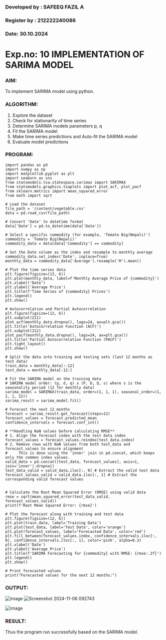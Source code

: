 ### Developed by : SAFEEQ FAZIL A
### Register by : 212222240086
### Date: 30.10.2024
# Exp.no: 10   IMPLEMENTATION OF SARIMA MODEL
 

### AIM:
To implement SARIMA model using python.
### ALGORITHM:
1. Explore the dataset
2. Check for stationarity of time series
3. Determine SARIMA models parameters p, q
4. Fit the SARIMA model
5. Make time series predictions and Auto-fit the SARIMA model
6. Evaluate model predictions
### PROGRAM:

```
import pandas as pd
import numpy as np
import matplotlib.pyplot as plt
import seaborn as sns
from statsmodels.tsa.statespace.sarimax import SARIMAX
from statsmodels.graphics.tsaplots import plot_acf, plot_pacf
from sklearn.metrics import mean_squared_error
from math import sqrt

# Load the dataset
file_path = '/content/vegetable.csv'
data = pd.read_csv(file_path)

# Convert 'Date' to datetime format
data['Date'] = pd.to_datetime(data['Date'])

# Select a specific commodity (for example, 'Tomato Big(Nepali)')
commodity = 'Tomato Big(Nepali)'
commodity_data = data[data['Commodity'] == commodity]

# Set the Date column as the index and resample to monthly average
commodity_data.set_index('Date', inplace=True)
monthly_data = commodity_data['Average'].resample('M').mean()

# Plot the time series data
plt.figure(figsize=(12, 6))
plt.plot(monthly_data, label=f'Monthly Average Price of {commodity}')
plt.xlabel('Date')
plt.ylabel('Average Price')
plt.title(f'Time Series of {commodity} Prices')
plt.legend()
plt.show()

# Autocorrelation and Partial Autocorrelation
plt.figure(figsize=(12, 6))
plt.subplot(211)
plot_acf(monthly_data.dropna(), lags=24, ax=plt.gca())
plt.title('Autocorrelation Function (ACF)')
plt.subplot(212)
plot_pacf(monthly_data.dropna(), lags=24, ax=plt.gca())
plt.title('Partial Autocorrelation Function (PACF)')
plt.tight_layout()
plt.show()

# Split the data into training and testing sets (last 12 months as test data)
train_data = monthly_data[:-12]
test_data = monthly_data[-12:]

# Fit the SARIMA model on the training data
# SARIMA model order: (p, d, q) x (P, D, Q, s) where s is the seasonality period (12 for monthly data)
sarima_model = SARIMAX(train_data, order=(1, 1, 1), seasonal_order=(1, 1, 1, 12))
sarima_result = sarima_model.fit()

# Forecast the next 12 months
forecast = sarima_result.get_forecast(steps=12)
forecast_values = forecast.predicted_mean
confidence_intervals = forecast.conf_int()

# **Handling NaN values before calculating RMSE**
# 1. Align the forecast index with the test data index
forecast_values = forecast_values.reindex(test_data.index)  
# 2. Remove rows with NaN values from both test_data and forecast_values to ensure alignment
#     This is done using the 'inner' join in pd.concat, which keeps only the common index values.
valid_data = pd.concat([test_data, forecast_values], axis=1, join='inner').dropna()  
test_data_valid = valid_data.iloc[:, 0] # Extract the valid test data
forecast_values_valid = valid_data.iloc[:, 1] # Extract the corresponding valid forecast values


# Calculate the Root Mean Squared Error (RMSE) using valid data
rmse = sqrt(mean_squared_error(test_data_valid, forecast_values_valid))
print(f'Root Mean Squared Error: {rmse}')

# Plot the forecast along with training and test data
plt.figure(figsize=(12, 6))
plt.plot(train_data, label='Training Data')
plt.plot(test_data, label='Test Data', color='orange')
plt.plot(forecast_values, label='Forecasted Data', color='red')
plt.fill_between(forecast_values.index, confidence_intervals.iloc[:, 0], confidence_intervals.iloc[:, 1], color='pink', alpha=0.3)
plt.xlabel('Date')
plt.ylabel('Average Price')
plt.title(f'SARIMA Forecasting for {commodity} with RMSE: {rmse:.2f}')
plt.legend()
plt.show()

# Print forecasted values
print("Forecasted values for the next 12 months:")

```

### OUTPUT:
![image](https://github.com/user-attachments/assets/d3832c5f-6ee3-462a-bf26-eaac8f3eb8d7)
![Screenshot 2024-11-06 092743](https://github.com/user-attachments/assets/ae086b3d-3952-4601-9a7c-256c183d4b81)


![image](https://github.com/user-attachments/assets/131d9d28-f1c7-4103-8446-db80cc88c225)


### RESULT:
Thus the program run successfully based on the SARIMA model.
